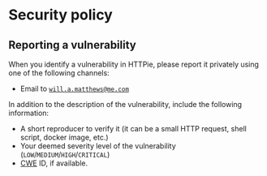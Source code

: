 # Security policy

## Reporting a vulnerability

When you identify a vulnerability in HTTPie, please report it privately using one of the following channels:

- Email to [`will.a.matthews@me.com`](mailto:will.a.matthews@me.com)
<!-- - Report on [huntr.dev](https://huntr.dev/) -->

In addition to the description of the vulnerability, include the following information:

- A short reproducer to verify it (it can be a small HTTP request, shell script, docker image, etc.)
- Your deemed severity level of the vulnerability (`LOW`/`MEDIUM`/`HIGH`/`CRITICAL`)
- [CWE](https://cwe.mitre.org/) ID, if available.

